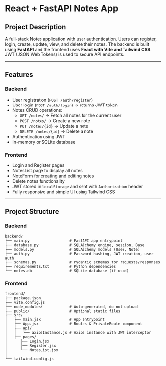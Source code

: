 # React + FastAPI Notes App

## Project Description
A full-stack Notes application with user authentication. Users can register, login, create, update, view, and delete their notes. The backend is built using **FastAPI** and the frontend uses **React with Vite and Tailwind CSS**. JWT (JSON Web Tokens) is used to secure API endpoints.

---

## Features

### Backend
- User registration (`POST /auth/register`)
- User login (`POST /auth/login`) → returns JWT token
- Notes CRUD operations:
  - `GET /notes/` → Fetch all notes for the current user
  - `POST /notes/` → Create a new note
  - `PUT /notes/{id}` → Update a note
  - `DELETE /notes/{id}` → Delete a note
- Authentication using JWT
- In-memory or SQLite database

### Frontend
- Login and Register pages
- NotesList page to display all notes
- NoteForm for creating and editing notes
- Delete notes functionality
- JWT stored in `localStorage` and sent with `Authorization` header
- Fully responsive and simple UI using Tailwind CSS

---

## Project Structure

### Backend
```
backend/
├── main.py                  # FastAPI app entrypoint
├── database.py              # SQLAlchemy engine, session, Base
├── models.py                # SQLAlchemy models (User, Note)
├── auth.py                  # Password hashing, JWT creation, user auth
├── schemas.py               # Pydantic schemas for requests/responses
├── requirements.txt         # Python dependencies
└── notes.db                 # SQLite database (if used)
```
### Frontend
```
frontend/
├── package.json
├── vite.config.js
├── node_modules/            # Auto-generated, do not upload
├── public/                  # Optional static files
├── src/
│   ├── main.jsx             # App entrypoint
│   ├── App.jsx              # Routes & PrivateRoute component
│   ├── api/
│   │   └── axiosInstance.js # Axios instance with JWT interceptor
│   ├── pages/
│      ├── Login.jsx
│      ├── Register.jsx
│      └── NotesList.jsx
│   
└── tailwind.config.js
```
